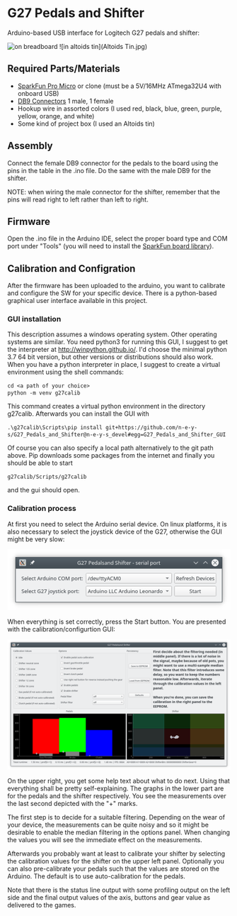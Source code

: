# G27 Pedals and Shifter

Arduino-based USB interface for Logitech G27 pedals and shifter:

![on breadboard](Breadboard.jpg)
![in altoids tin](Altoids Tin.jpg)

## Required Parts/Materials

* [SparkFun Pro Micro](https://www.sparkfun.com/products/12640) or clone (must be a 5V/16MHz ATmega32U4 with onboard USB)
* [DB9 Connectors](http://www.amazon.com/Female-Male-Solder-Adapter-Connectors/dp/B008MU0OR4/ref=sr_1_1?ie=UTF8&qid=1457291922&sr=8-1&keywords=db9+connectors) 1 male, 1 female
* Hookup wire in assorted colors (I used red, black, blue, green, purple, yellow, orange, and white)
* Some kind of project box (I used an Altoids tin)

## Assembly

Connect the female DB9 connector for the pedals to the board using the pins in the table in the .ino file.  Do the same with the male DB9 for the shifter.

NOTE: when wiring the male connector for the shifter, remember that the pins will read right to left rather than left to right.

## Firmware

Open the .ino file in the Arduino IDE, select the proper board type and COM port under "Tools" (you will need to install the [SparkFun board library](https://github.com/sparkfun/Arduino_Boards)). 

## Calibration and Configration

After the firmware has been uploaded to the arduino, you want to calibrate and configure the SW for your specific device. There is a python-based graphical user interface available in this project. 

### GUI installation

This description assumes a windows operating system. Other operating systems are similar. You need python3 for running this GUI, I suggest to get the interpreter at http://winpython.github.io/. I'd choose the minimal python 3.7 64 bit version, but other versions or distributions should also work. When you have a python interpreter in place, I suggest to create a virtual environment using the shell commands:
    
    cd <a path of your choice>
    python -m venv g27calib

This command creates a virtual python environment in the directory g27calib. Afterwards you can install the GUI with 

    .\g27calib\Scripts\pip install git+https://github.com/n-e-y-s/G27_Pedals_and_Shifter@n-e-y-s_devel#egg=G27_Pedals_and_Shifter_GUI

Of course you can also specify a local path alternatively to the git path above. Pip downloads some packages from the internet and finally you should be able to start

    g27calib/Scripts/g27calib
    
and the gui should open.

### Calibration process

At first you need to select the Arduino serial device. On linux platforms, it is also necessary to select the joystick device of the G27, otherwise the GUI might be very slow:

![device selector](screenshots/device_selector.png)

When everything is set correctly, press the Start button. You are presented with the calibration/configurtion GUI:

![gui screenshot](screenshots/gui_in_action.png)

On the upper right, you get some help text about what to do next. Using that everything shall be pretty self-explaining. The graphs in the lower part are for the pedals and the shifter respectively. You see the measurements over the last second depicted with the "+" marks. 

The first step is to decide for a suitable filtering. Depending on the wear of your device, the measurements can be quite noisy and so it might be desirable to enable the median filtering in the options panel. When changing the values you will see the immediate effect on the measurements.

Afterwards you probably want at least to calibrate your shifter by selecting the calibration values for the shifter on the upper left panel. Optionally you can also pre-calibrate your pedals such that the values are stored on the Arduino. The default is to use auto-calibration for the pedals.

Note that there is the status line output with some profiling output on the left side and the final output values of the axis, buttons and gear value as delivered to the games. 

